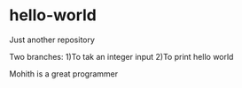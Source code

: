 # hello-world
Just another repository

Two branches:
1)To tak an integer input
2)To print hello world


Mohith is a great programmer
